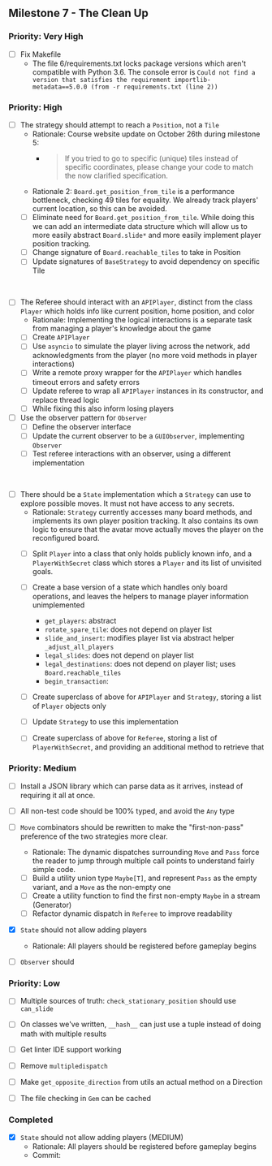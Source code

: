 ## Milestone 7 - The Clean Up

### Priority: Very High

- [ ] Fix Makefile
  - The file 6/requirements.txt locks package versions which aren't compatible with
    Python 3.6. The console error is `Could not find a version that satisfies the requirement importlib-metadata==5.0.0 (from -r requirements.txt (line 2))`

### Priority: High

- [ ] The strategy should attempt to reach a `Position`, not a `Tile`
  - Rationale: Course website update on October 26th during milestone 5:
    - > If you tried to go to specific (unique) tiles instead of specific coordinates, please change your code to match the now clarified specification.
  - Rationale 2: `Board.get_position_from_tile` is a performance bottleneck, checking 49
    tiles for equality. We already track players' current location, so this can be avoided.
  - [ ] Eliminate need for `Board.get_position_from_tile`. While doing this we can add an intermediate data structure which will allow us to more easily abstract `Board.slide*` and more easily implement player position tracking.
  - [ ] Change signature of `Board.reachable_tiles` to take in Position
  - [ ] Update signatures of `BaseStrategy` to avoid dependency on specific Tile

&nbsp;

- [ ] The Referee should interact with an `APIPlayer`, distinct from the class `Player` which holds info like current position, home position, and color
  - Rationale: Implementing the logical interactions is a separate task from managing a player's knowledge about the game
  - [ ] Create `APIPlayer`
  - [ ] Use `asyncio` to simulate the player living across the network, add acknowledgments from the player (no more void methods in player interactions)
  - [ ] Write a remote proxy wrapper for the `APIPlayer` which handles timeout errors and safety errors
  - [ ] Update referee to wrap all `APIPlayer` instances in its constructor, and replace thread logic
  - [ ] While fixing this also inform losing players

- [ ] Use the observer pattern for `Observer`
  - [ ] Define the observer interface
  - [ ] Update the current observer to be a `GUIObserver`, implementing `Observer`
  - [ ] Test referee interactions with an observer, using a different implementation

&nbsp;

- [ ] There should be a `State` implementation which a `Strategy` can use to explore possible moves. It must not have access to any secrets.
  - Rationale: `Strategy` currently accesses many board methods, and implements its own player position tracking. It also contains its own logic to ensure that the avatar move actually moves the player on the reconfigured board.
  - [ ] Split `Player` into a class that only holds publicly known info, and a `PlayerWithSecret` class which stores a `Player` and its list of unvisited goals.
  - [ ] Create a base version of a state which handles only board operations, and leaves the helpers to manage player information unimplemented
    - `get_players`: abstract
    - `rotate_spare_tile`: does not depend on player list
    - `slide_and_insert`: modifies player list via abstract helper `_adjust_all_players`
    - `legal_slides`: does not depend on player list
    - `legal_destinations`: does not depend on player list; uses `Board.reachable_tiles`
    - `begin_transaction`: 
  - [ ] Create superclass of above for `APIPlayer` and `Strategy`, storing a list of `Player` objects only
  - [ ] Update `Strategy` to use this implementation
  - [ ] Create superclass of above for `Referee`, storing a list of `PlayerWithSecret`, and providing an additional method to retrieve that


### Priority: Medium

- [ ] Install a JSON library which can parse data as it arrives, instead of requiring it all at once.

- [ ] All non-test code should be 100% typed, and avoid the `Any` type

- [ ] `Move` combinators should be rewritten to make the "first-non-pass" preference of the two strategies more clear.
  - Rationale: The dynamic dispatches surrounding `Move` and `Pass` force the reader to jump through multiple call points to understand fairly simple code.
  - [ ] Build a utility union type `Maybe[T]`, and represent `Pass` as the empty variant, and a `Move` as the non-empty one
  - [ ] Create a utility function to find the first non-empty `Maybe` in a stream (Generator)
  - [ ] Refactor dynamic dispatch in `Referee` to improve readability

- [x] `State` should not allow adding players
  - Rationale: All players should be registered before gameplay begins

- [ ] `Observer` should 

### Priority: Low

- [ ] Multiple sources of truth: `check_stationary_position` should use `can_slide`
- [ ] On classes we've written, `__hash__` can just use a tuple instead of doing math with multiple results
- [ ] Get linter IDE support working
- [ ] Remove `multipledispatch`
- [ ] Make `get_opposite_direction` from utils an actual method on a Direction
- [ ] The file checking in `Gem` can be cached


### Completed

- [x] `State` should not allow adding players (MEDIUM)
  - Rationale: All players should be registered before gameplay begins
  - Commit: 